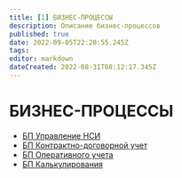```yaml
---
title: [1] БИЗНЕС-ПРОЦЕССЫ
description: Описание бизнес-процессов
published: true
date: 2022-09-05T22:20:55.245Z
tags: 
editor: markdown
dateCreated: 2022-08-31T08:12:17.345Z
---
```


# БИЗНЕС-ПРОЦЕССЫ

* [БП Управление НСИ](./#undefined)
* [БП Контрактно-договорной учет](bp-kdu.md)
* [БП Оперативного учета](bp-ucheta.md)
* [БП Калькулирования](bp.kalkulirovanie.md)
